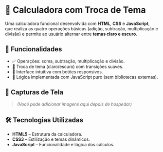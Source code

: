 # 🧮 Calculadora com Troca de Tema

Uma calculadora funcional desenvolvida com **HTML**, **CSS** e **JavaScript**, que realiza as quatro operações básicas (adição, subtração, multiplicação e divisão) e permite ao usuário alternar entre **temas claro e escuro**.

## 🚀 Funcionalidades

- ✅ Operações: soma, subtração, multiplicação e divisão.
- 🎨 Troca de tema (claro/escuro) com transições suaves.
- 🔢 Interface intuitiva com botões responsivos.
- 🧠 Lógica implementada com JavaScript puro (sem bibliotecas externas).

## 📸 Capturas de Tela

> *(Você pode adicionar imagens aqui depois de hospedar)*

## 🛠️ Tecnologias Utilizadas

- **HTML5** – Estrutura da calculadora.
- **CSS3** – Estilização e temas dinâmicos.
- **JavaScript** – Funcionalidade e lógica dos cálculos.
